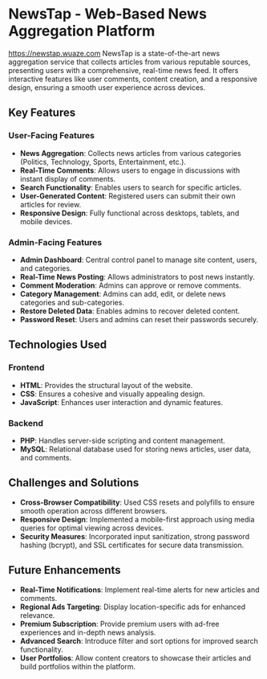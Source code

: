# NewsTap - Web-Based News Aggregation Platform
https://newstap.wuaze.com
NewsTap is a state-of-the-art news aggregation service that collects articles from various reputable sources, presenting users with a comprehensive, real-time news feed. It offers interactive features like user comments, content creation, and a responsive design, ensuring a smooth user experience across devices.

## Key Features

### User-Facing Features
- **News Aggregation**: Collects news articles from various categories (Politics, Technology, Sports, Entertainment, etc.).
- **Real-Time Comments**: Allows users to engage in discussions with instant display of comments.
- **Search Functionality**: Enables users to search for specific articles.
- **User-Generated Content**: Registered users can submit their own articles for review.
- **Responsive Design**: Fully functional across desktops, tablets, and mobile devices.

### Admin-Facing Features
- **Admin Dashboard**: Central control panel to manage site content, users, and categories.
- **Real-Time News Posting**: Allows administrators to post news instantly.
- **Comment Moderation**: Admins can approve or remove comments.
- **Category Management**: Admins can add, edit, or delete news categories and sub-categories.
- **Restore Deleted Data**: Enables admins to recover deleted content.
- **Password Reset**: Users and admins can reset their passwords securely.

## Technologies Used

### Frontend
- **HTML**: Provides the structural layout of the website.
- **CSS**: Ensures a cohesive and visually appealing design.
- **JavaScript**: Enhances user interaction and dynamic features.

### Backend
- **PHP**: Handles server-side scripting and content management.
- **MySQL**: Relational database used for storing news articles, user data, and comments.

## Challenges and Solutions
- **Cross-Browser Compatibility**: Used CSS resets and polyfills to ensure smooth operation across different browsers.
- **Responsive Design**: Implemented a mobile-first approach using media queries for optimal viewing across devices.
- **Security Measures**: Incorporated input sanitization, strong password hashing (bcrypt), and SSL certificates for secure data transmission.

## Future Enhancements
- **Real-Time Notifications**: Implement real-time alerts for new articles and comments.
- **Regional Ads Targeting**: Display location-specific ads for enhanced relevance.
- **Premium Subscription**: Provide premium users with ad-free experiences and in-depth news analysis.
- **Advanced Search**: Introduce filter and sort options for improved search functionality.
- **User Portfolios**: Allow content creators to showcase their articles and build portfolios within the platform.

